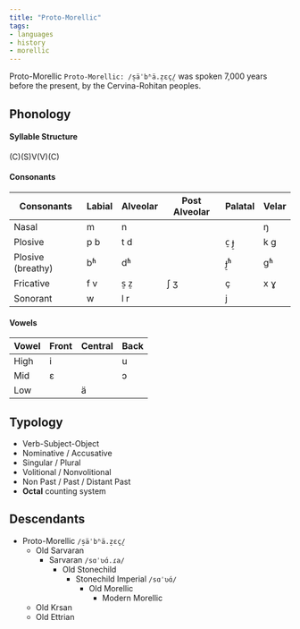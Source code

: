 ```yaml
---
title: "Proto-Morellic"
tags:
- languages
- history
- morellic
---
```

Proto-Morellic `Proto-Morellic: /s̠äˈbʱä.z̠ɛç̠/` was spoken 7,000 years before the present, by the Cervina-Rohitan peoples.

## Phonology
#### Syllable Structure
(C)(S)V(V)(C)

#### Consonants
Consonants|Labial|Alveolar|Post Alveolar|Palatal|Velar
---|---|---|---|---|---
Nasal|m|n|||ŋ
Plosive|p b|t d||c̠ ɟ̠|k g
Plosive (breathy)|bʱ|dʱ||ɟ̠ʱ|gʱ
Fricative|f v|s̠ z̠|ʃ ʒ|ç|x ɣ
Sonorant|w|l r||j|

#### Vowels
Vowel|Front|Central|Back
---|---|---|---
High|i||u
Mid|ɛ||ɔ
Low||ä|

## Typology
- Verb-Subject-Object
- Nominative / Accusative
- Singular / Plural
- Volitional / Nonvolitional
- Non Past / Past / Distant Past
- **Octal** counting system

## Descendants
- Proto-Morellic `/s̠äˈbʱä.z̠ɛç̠/`
	 - Old Sarvaran
		 - Sarvaran `/sɑˈʋɑ́.ɾa/`
			 - Old Stonechild
				 - Stonechild Imperial `/sɑˈʋɑ́/`
					 - Old Morellic
						 - Modern Morellic
	- Old Krsan
	- Old Ettrian